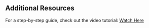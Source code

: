 ## Additional Resources
For a step-by-step guide, check out the video tutorial:
[Watch Here](https://www.youtube.com/watch?v=ea2W8IogX80&t=2s&ab_channel=freeCodeCamp.org)